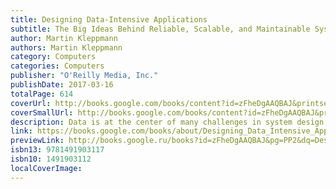 ```yaml
---
title: Designing Data-Intensive Applications
subtitle: The Big Ideas Behind Reliable, Scalable, and Maintainable Systems
author: Martin Kleppmann
authors: Martin Kleppmann
category: Computers
categories: Computers
publisher: "O'Reilly Media, Inc."
publishDate: 2017-03-16
totalPage: 614
coverUrl: http://books.google.com/books/content?id=zFheDgAAQBAJ&printsec=frontcover&img=1&zoom=1&edge=curl&source=gbs_api
coverSmallUrl: http://books.google.com/books/content?id=zFheDgAAQBAJ&printsec=frontcover&img=1&zoom=5&edge=curl&source=gbs_api
description: Data is at the center of many challenges in system design today. Difficult issues need to be figured out, such as scalability, consistency, reliability, efficiency, and maintainability. In addition, we have an overwhelming variety of tools, including relational databases, NoSQL datastores, stream or batch processors, and message brokers. What are the right choices for your application? How do you make sense of all these buzzwords? In this practical and comprehensive guide, author Martin Kleppmann helps you navigate this diverse landscape by examining the pros and cons of various technologies for processing and storing data. Software keeps changing, but the fundamental principles remain the same. With this book, software engineers and architects will learn how to apply those ideas in practice, and how to make full use of data in modern applications. Peer under the hood of the systems you already use, and learn how to use and operate them more effectively Make informed decisions by identifying the strengths and weaknesses of different tools Navigate the trade-offs around consistency, scalability, fault tolerance, and complexity Understand the distributed systems research upon which modern databases are built Peek behind the scenes of major online services, and learn from their architectures
link: https://books.google.com/books/about/Designing_Data_Intensive_Applications.html?hl=&id=zFheDgAAQBAJ
previewLink: http://books.google.ru/books?id=zFheDgAAQBAJ&pg=PP2&dq=Designing+Data-Intensive+Applications&hl=&as_pt=BOOKS&cd=1&source=gbs_api
isbn13: 9781491903117
isbn10: 1491903112
localCoverImage:
---
```


